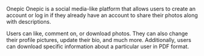 Onepic
Onepic is a social media-like platform that allows users to create an account or log in if they already have an account to share their photos along with descriptions.

Users can like, comment on, or download photos. They can also change their profile pictures, update their bio, and much more. Additionally, users can download specific information about a particular user in PDF format.
